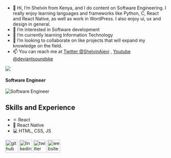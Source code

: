 - 👋 Hi, I’m Shelvin from Kenya, and I do content on Software Engineering. I really enjoy learning languages and frameworks like Python, C, React and React Native, as well as work in WordPress. I also enjoy ui, ux and design in general.
- 👀 I’m interested in Software development 
- 🌱 I’m currently learning Information Technology 
- 💞️ I’m looking to collaborate on like projects that will expand my knowledge on the field.
- 📫 You can reach me at [Twitter @ShelvinAjevi](https://twitter.com/ShelvinAjevi) , [Youtube  @deviantsoundske](https://youtube.com/deviantsoundske)

<img src="https://github-readme-stats.vercel.app/api?username=ShelvinA917&&show_icons=true&title_color=ffffff&icon_color=bb2acf&text_color=daf7dc&bg_color=151515">


#### Software Engineer
![Software Engineer](https://arturssmirnovs.github.io/github-profile-readme-generator/images/banner.png)

## Skills and Experience
* ⚛ React
* 📱 React Native
* 💻 HTML, CSS, JS





[<img src='https://cdn.jsdelivr.net/npm/simple-icons@3.0.1/icons/github.svg' alt='github' height='40'>](https://github.com/ShelvinA917)  [<img src='https://cdn.jsdelivr.net/npm/simple-icons@3.0.1/icons/linkedin.svg' alt='linkedin' height='40'>](https://www.linkedin.com/in/ShelvinAchevi/)  [<img src='https://cdn.jsdelivr.net/npm/simple-icons@3.0.1/icons/twitter.svg' alt='twitter' height='40'>](https://twitter.com/@ShelvinAjevi)  [<img src='https://cdn.jsdelivr.net/npm/simple-icons@3.0.1/icons/icloud.svg' alt='website' height='40'>](https://ShelvinA917.github.io/)  



<!---
ShelvinA917/ShelvinA917 is a ✨ special ✨ repository because its `README.md` (this file) appears on your GitHub profile.
You can click the Preview link to take a look at your changes.
--->
